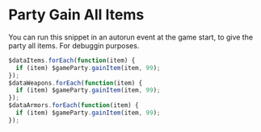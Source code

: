 # Party Gain All Items

You can run this snippet in an autorun event at the game start, 
to give the party all items. For debuggin purposes.

```js
$dataItems.forEach(function(item) {
  if (item) $gameParty.gainItem(item, 99);
});
$dataWeapons.forEach(function(item) {
  if (item) $gameParty.gainItem(item, 99);
});
$dataArmors.forEach(function(item) {
  if (item) $gameParty.gainItem(item, 99);
});
```
